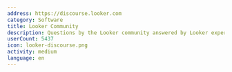 ```yaml
---
address: https://discourse.looker.com
category: Software
title: Looker Community
description: Questions by the Looker community answered by Looker experts
userCount: 5437
icon: looker-discourse.png
activity: medium
language: en
---
```

